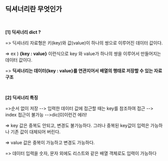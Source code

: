 ## **딕셔너리란 무엇인가**

<br/>

**[1] 딕셔너리 dict ?**

=> 딕셔너리 자료형은 키(key)와 값(value)이 하나의 쌍으로 이루어진 데이터 값이다. 

=> ex ) **{key : value}** 이런식으로 key 와 value가 하나의 쌍을 이루어서 만들어지는 데이터 값이다.

=> **딕셔너리는 데이터{key : value}를 연관지어서 배열의 행태로 저장할 수 있는 자료구조**


<br/>

**[2] 딕셔너리 특징**
<br/>

=>순서 없이 저장 --> 입력한 데이터 값에 접근할 때는 key를 참조하여 접근 --> index 접근이 불가능 -->dic[0]이런건 에러!
  
=> key 값은 중복도 안되고, 변경도 불가능하다. 그러나 중복된 key값이 입력은 가능하나 기존 값이 대체되어 버린다.


=> value 값은 중복이 가능하고 변경도 가능하다.

=> 데이터 입력을 숫자, 문자 외에도 리스트와 같은 배열 객체로도 입력이 가능하다